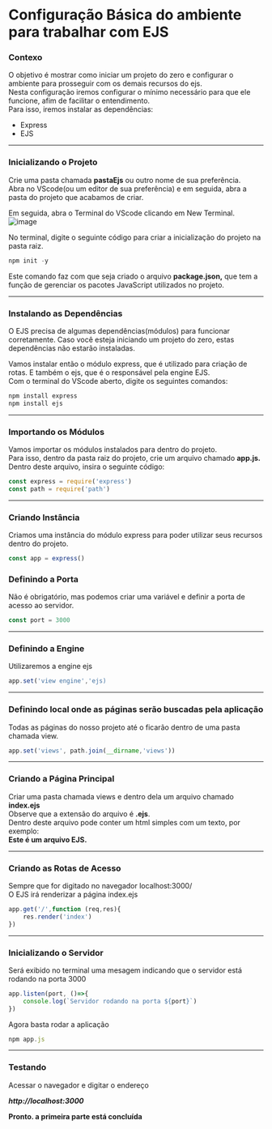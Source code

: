 # Configuração Básica do ambiente para trabalhar com EJS
### Contexo
O objetivo é mostrar como iniciar um projeto do zero e configurar o ambiente para prosseguir com os demais recursos do ejs.<br/>
Nesta configuração iremos configurar o mínimo necessário para que ele funcione, afim de facilitar o entendimento.<br/>
Para isso, iremos instalar as dependências:
- Express
- EJS
***

### Inicializando o Projeto
Crie uma pasta chamada **pastaEjs** ou outro nome de sua preferência.<br/>
Abra no VScode(ou um editor de sua preferência) e em seguida, abra a pasta do projeto que acabamos de criar.

Em seguida, abra o Terminal do VScode clicando em New Terminal.<br/>
![image](https://user-images.githubusercontent.com/34406468/143259248-c25d7dcc-4a0b-4bf6-a7e7-02be1482b4d5.png)<br/>

No terminal, digite o seguinte código para criar a inicialização do projeto na pasta raiz.
```jsx
npm init -y
```
Este comando faz com que seja criado o arquivo **package.json,** que tem a função de gerenciar os  pacotes JavaScript utilizados no projeto.
****
### Instalando as Dependências
O EJS precisa de algumas dependências(módulos) para funcionar corretamente.
Caso você esteja iniciando um projeto do zero, estas dependências não estarão instaladas. 

Vamos instalar então o módulo express, que é utilizado para criação de rotas.
E também o ejs, que é o responsável pela engine EJS.<br/>
Com o terminal do VScode aberto, digite os seguintes comandos:

```jsx
npm install express
npm install ejs
```
****


### Importando os Módulos

Vamos importar os módulos instalados para dentro do projeto.<br/>
Para isso, dentro da pasta raiz do projeto, crie um arquivo chamado **app.js.**<br/>
Dentro deste arquivo, insira o seguinte código:

```jsx
const express = require('express')
const path = require('path')
```
****

### Criando Instância
Criamos uma instância do módulo express para poder utilizar seus recursos dentro do projeto.

```jsx
const app = express()
```

### Definindo a Porta

Não é obrigatório, mas podemos criar uma variável e definir a porta de acesso ao servidor.

```jsx
const port = 3000
```
****

### Definindo a Engine
Utilizaremos a engine ejs
```jsx
app.set('view engine','ejs)
```
****

### Definindo local onde as páginas serão buscadas pela aplicação
Todas as páginas do nosso projeto até o ficarão dentro de uma pasta chamada view.
```jsx
app.set('views', path.join(__dirname,'views'))
```
****

### Criando a Página Principal

Criar uma pasta chamada views e dentro dela um arquivo chamado **index.ejs**<br/>
Observe que a extensão do arquivo é **.ejs**.<br/>
Dentro deste arquivo pode conter um html simples com um texto, por exemplo:</br>
**Este é um arquivo EJS.**
****

### Criando as Rotas de Acesso
Sempre que for digitado no navegador localhost:3000/<br/>
O EJS irá renderizar a página index.ejs

```jsx
app.get('/',function (req,res){
	res.render('index')
})
```
****

### Inicializando o Servidor
Será exibido no terminal uma mesagem indicando que o servidor está rodando na porta 3000

```jsx
app.listen(port, ()=>{
	console.log(`Servidor rodando na porta ${port}`)
})
```


Agora basta rodar a aplicação

```jsx
npm app.js
```
****

### Testando
Acessar o navegador e digitar o endereço

***http://localhost:3000***

**Pronto. a primeira parte está concluída**
